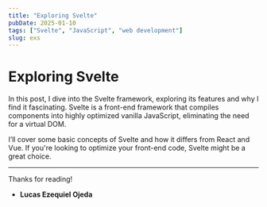 ```yaml
---
title: "Exploring Svelte"
pubDate: 2025-01-10
tags: ["Svelte", "JavaScript", "web development"]
slug: exs
---
```


# Exploring Svelte

In this post, I dive into the Svelte framework, exploring its features and why I find it fascinating. Svelte is a front-end framework that compiles components into highly optimized vanilla JavaScript, eliminating the need for a virtual DOM.

I’ll cover some basic concepts of Svelte and how it differs from React and Vue. If you're looking to optimize your front-end code, Svelte might be a great choice.

---

Thanks for reading!

- **Lucas Ezequiel Ojeda**
